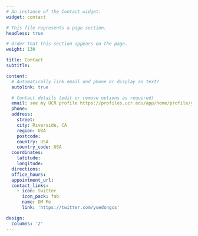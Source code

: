 ```yaml
---
# An instance of the Contact widget.
widget: contact

# This file represents a page section.
headless: true

# Order that this section appears on the page.
weight: 130

title: Contact
subtitle:

content:
  # Automatically link email and phone or display as text?
  autolink: true

  # Contact details (edit or remove options as required)
  email: see my UCR profile https://profiles.ucr.edu/app/home/profile/yued
  phone: 
  address:
    street:
    city: Riverside, CA
    region: USA
    postcode:
    country: USA
    country_code: USA
  coordinates:
    latitude: 
    longitude: 
  directions:
  office_hours:
  appointment_url: 
  contact_links:
    - icon: twitter
      icon_pack: fab
      name: DM Me
      link: 'https://twitter.com/yuedongcs' 

design:
  columns: '2'
---
```

